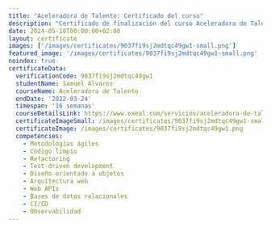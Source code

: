 ```yaml
---
title: "Aceleradora de Talento: Certificado del curso"
description: "Certificado de finalización del curso Aceleradora de Talento para Samuel Álvarez."
date: 2024-05-18T00:00:00+02:00
layout: certificate
images: ['/images/certificates/9037fi9sj2mdtqc49gw1-small.png']
featured_image: '/images/certificates/9037fi9sj2mdtqc49gw1-small.png'
noindex: true
certificateData:
  verificationCode: 9037fi9sj2mdtqc49gw1 
  studentName: Samuel Álvarez
  courseName: Aceleradora de Talento
  endDate: '2022-03-24'
  timespan: '16 semanas'
  courseDetailsLink: https://www.exeal.com/servicios/aceleradora-de-talento/
  certificateImageSmall: /images/certificates/9037fi9sj2mdtqc49gw1-small.png
  certificateImage: /images/certificates/9037fi9sj2mdtqc49gw1.png
  competencies:
    - Metodologías ágiles
    - Código limpio
    - Refactoring
    - Test-driven development
    - Diseño orientado a objetos
    - Arquitectura web
    - Web APIs
    - Bases de datos relacionales
    - CI/CD
    - Observabilidad
---
```

